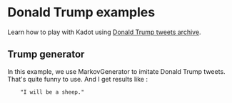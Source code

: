 # Donald Trump examples

Learn how to play with Kadot using [Donald Trump tweets archive](https://github.com/bpb27/trump-tweet-archive).

## Trump generator
In this example, we use MarkovGenerator to imitate Donald Trump tweets. That's quite funny to use.
And I get results like :

```
    "I will be a sheep."
```